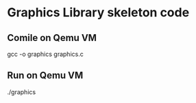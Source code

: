 # Graphics Library skeleton code
## Comile on Qemu VM
  gcc -o graphics graphics.c
## Run on Qemu VM
  ./graphics
